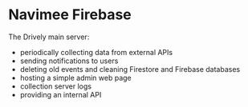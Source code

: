 # Navimee Firebase

The Drively main server:
  - periodically collecting data from external APIs
  - sending notifications to users
  - deleting old events and cleaning Firestore and Firebase databases
  - hosting a simple admin web page
  - collection server logs
  - providing an internal API

